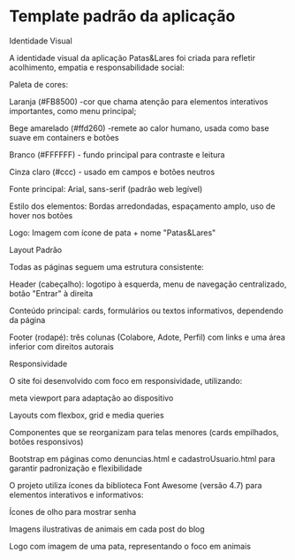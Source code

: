 # Template padrão da aplicação

Identidade Visual

A identidade visual da aplicação Patas&Lares foi criada para refletir acolhimento, empatia e responsabilidade social:

Paleta de cores:

Laranja (#FB8500) -cor que chama atenção para elementos interativos importantes, como menu principal;

Bege amarelado (#ffd260) -remete ao calor humano, usada como base suave em containers e botões

Branco (#FFFFFF) - fundo principal para contraste e leitura

Cinza claro (#ccc) - usado em campos e botões neutros

Fonte principal: Arial, sans-serif (padrão web legível)

Estilo dos elementos: Bordas arredondadas, espaçamento amplo, uso de hover nos botões

Logo: Imagem com ícone de pata + nome "Patas&Lares"

Layout Padrão

Todas as páginas seguem uma estrutura consistente:

Header (cabeçalho): logotipo à esquerda, menu de navegação centralizado, botão "Entrar" à direita

Conteúdo principal: cards, formulários ou textos informativos, dependendo da página

Footer (rodapé): três colunas (Colabore, Adote, Perfil) com links e uma área inferior com direitos autorais

Responsividade

O site foi desenvolvido com foco em responsividade, utilizando:

meta viewport para adaptação ao dispositivo

Layouts com flexbox, grid e media queries

Componentes que se reorganizam para telas menores (cards empilhados, botões responsivos)

Bootstrap em páginas como denuncias.html e cadastroUsuario.html para garantir padronização e flexibilidade

O projeto utiliza ícones da biblioteca Font Awesome (versão 4.7) para elementos interativos e informativos:

Ícones de olho para mostrar senha

Imagens ilustrativas de animais em cada post do blog

Logo com imagem de uma pata, representando o foco em animais

